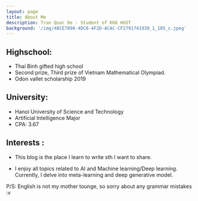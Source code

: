 ```yaml
---
layout: page
title: About Me
description: Tran Quoc De - Student of K66 HUST
background: '/img/48CE7898-4DC8-4F2D-ACAC-CF2791741930_1_105_c.jpeg'
---
```


  
  
  
## Highschool:


- Thai Binh gifted high school
- Second prize, Third prize of Vietnam Mathematical Olympiad.
- Odon vallet scholarship 2019


## University:


- Hanoi University of Science and Technology
- Artificial Intelligence Major
- CPA: 3.67

## Interests : 

- This blog is the place I learn to write sth I want to share.

- I enjoy all topics related to AI and Machine learning/Deep learning. Currently, I delve into meta-learning and deep generative model.

P/S: English is not my mother tounge, so sorry about any grammar mistakes :v